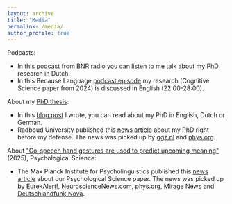 ```yaml
---
layout: archive
title: "Media"
permalink: /media/
author_profile: true
---
```


Podcasts:
- In this [podcast](https://www.bnr.nl/podcast/wetenschap-vandaag/10540686/hoe-onze-handgebaren-voorspellen-wat-we-gaan-zeggen) from BNR radio you can listen to me talk about my PhD research in Dutch.
- In this Because Language [podcast episode](https://becauselanguage.com/95-why-the-far-right-demagogues-language/) my research (Cognitive Science paper from 2024) is discussed in English (22:00-28:00).

About my [PhD thesis](https://hdl.handle.net/2066/316866):
- In this [blog post](https://www.mpi-talkling.mpi.nl/?p=2145&lang=en) I wrote, you can read about my PhD in English, Dutch or German. 
- Radboud University published this [news article](https://www.ru.nl/en/research/research-news/typing-in-mid-air-or-pretending-to-drink-how-using-your-hands-to-communicate-can-help-you-understand-others) about my PhD right before my defense. The news was picked up by [ggz.nl](https://ggz.nl/onderzoek-hoe-handgebaren-kunnen-helpen-om-iemand-te-begrijpen/) and [phys.org](https://phys.org/news/2025-03-mid-air-communicate.html). 

About ["Co-speech hand gestures are used to predict upcoming meaning"](https://doi.org/10.1177/09567976251331041) (2025), Psychological Science:
- The Max Planck Institute for Psycholinguistics published this [news article](https://www.mpi.nl/news/listeners-use-gestures-predict-upcoming-words) about our Psychological Science paper. The news was picked up by [EurekAlert!](https://www.eurekalert.org/news-releases/1080940), [NeuroscienceNews.com](https://neurosciencenews.com/gesture-speech-prediction-28684/), [phys.org](https://phys.org/news/2025-04-gestures-upcoming-words-virtual-avatar.html), [Mirage News](https://www.miragenews.com/gestures-help-listeners-predict-words-1447981/) and [Deutschlandfunk Nova](https://www.deutschlandfunknova.de/nachrichten/gespraeche-gesten-spielen-wohl-eine-wichtige-rolle-fuer-das-verstehen). 
